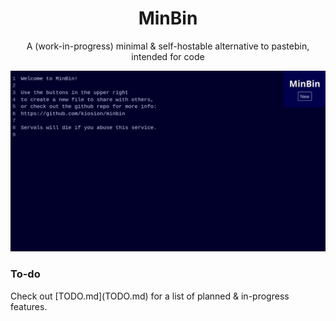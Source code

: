 <div align=center>
	<h1>MinBin</h1>
	<p>A (work-in-progress) minimal &amp; self-hostable alternative to pastebin, intended for code</p>
</div>

<img src=".github/img/1.jpg" />

<h3>To-do</h3>
Check out [TODO.md](TODO.md) for a list of planned & in-progress features.
